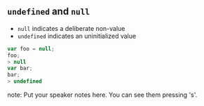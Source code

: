 ##  `undefined` and `null`

* `null` indicates a deliberate non-value
* `undefined` indicates an uninitialized value

````javascript
var foo = null;
foo;
> null
var bar;
bar;
> undefined
````

note:
    Put your speaker notes here.
    You can see them pressing 's'.
